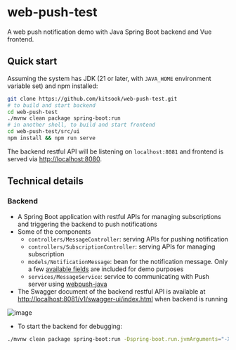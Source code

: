 # web-push-test
A web push notification demo with Java Spring Boot backend and Vue frontend.

## Quick start
Assuming the system has JDK (21 or later, with `JAVA_HOME` environment variable set) and npm installed:

```bash
git clone https://github.com/kitsook/web-push-test.git
# to build and start backend
cd web-push-test
./mvnw clean package spring-boot:run
# in another shell, to build and start frontend
cd web-push-test/src/ui
npm install && npm run serve
```
The backend restful API will be listening on `localhost:8081` and frontend is served via [http://localhost:8080](http://localhost.8080).

## Technical details

### Backend
- A Spring Boot application with restful APIs for managing subscriptions and triggering the backend to push notifications
- Some of the components
  - `controllers/MessageController`: serving APIs for pushing notification
  - `controllers/SubscriptionController`: serving APIs for managing subscription
  - `models/NotificationMessage`: bean for the notification message. Only a few [available fields](https://developer.mozilla.org/en-US/docs/Web/API/ServiceWorkerRegistration/showNotification) are included for demo purposes
  - `services/MessageService`: service to communicating with Push server using [webpush-java](https://github.com/web-push-libs/webpush-java)
- The Swagger document of the backend restful API is available at [http://localhost:8081/v1/swagger-ui/index.html](http://localhost:8081/v1/swagger-ui/index.html) when backend is running
 
![image](https://github.com/kitsook/web-push-test/assets/13360325/b478aaec-7be4-491a-b3f8-44f8ed8dfab9)

- To start the backend for debugging:
```bash
./mvnw clean package spring-boot:run -Dspring-boot.run.jvmArguments="-Xdebug -Xrunjdwp:transport=dt_socket,server=y,suspend=n,address=5005"
```


